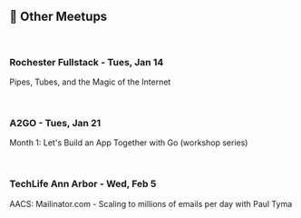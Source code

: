 ## 🤝 Other Meetups
<br/>

### Rochester Fullstack - Tues, Jan 14
Pipes, Tubes, and the Magic of the Internet

<br/>

### A2GO - Tues, Jan 21
Month 1: Let's Build an App Together with Go (workshop series)

<br/>

### TechLife Ann Arbor - Wed, Feb 5
AACS: Mailinator.com - Scaling to millions of emails per day with Paul Tyma

